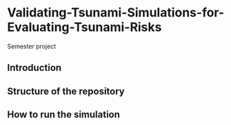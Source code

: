 # Validating-Tsunami-Simulations-for-Evaluating-Tsunami-Risks
Semester project

## Introduction


## Structure of the repository


## How to run the simulation

